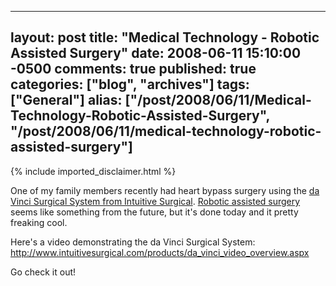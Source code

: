   ---
  layout: post
  title: "Medical Technology - Robotic Assisted Surgery"
  date: 2008-06-11 15:10:00 -0500
  comments: true
  published: true
  categories: ["blog", "archives"]
  tags: ["General"]
  alias: ["/post/2008/06/11/Medical-Technology-Robotic-Assisted-Surgery", "/post/2008/06/11/medical-technology-robotic-assisted-surgery"]
  ---
<!-- more -->
{% include imported_disclaimer.html %}
<p>One of my family members recently had heart bypass surgery using the <a href="http://www.intuitivesurgical.com/products/da_vinci_video_overview.aspx">da Vinci Surgical System from Intuitive Surgical</a>. <a href="http://en.wikipedia.org/wiki/Robotic_surgery">Robotic assisted surgery</a> seems like something from the future, but it's done today and it pretty freaking cool.</p>
<p>Here's a video demonstrating the da Vinci Surgical System: <a href="http://www.intuitivesurgical.com/products/da_vinci_video_overview.aspx">http://www.intuitivesurgical.com/products/da_vinci_video_overview.aspx</a></p>
<p>Go check it out!</p>
